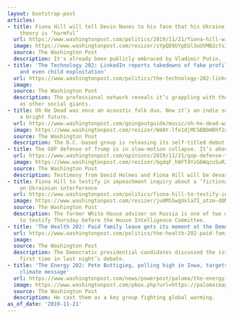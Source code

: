 ```yaml
---
layout: bootstrap-post
articles:
- title: Fiona Hill will tell Devin Nunes to his face that his Ukraine conspiracy
    theory is ‘harmful’
  url: https://www.washingtonpost.com/politics/2019/11/21/fiona-hill-will-tell-devin-nunes-his-face-that-his-ukraine-conspiracy-theory-is-harmful/
  image: https://www.washingtonpost.com/resizer/sYpQD9UYpEUl3uUVMB2cYs3ugCk=/1440x0/smart/arc-anglerfish-washpost-prod-washpost.s3.amazonaws.com/public/LAYMVTAMMUI6VACUFCNO63RYUM.jpg
  source: The Washington Post
  description: It's already been publicly embraced by Vladimir Putin.
- title: 'The Technology 202: LinkedIn reports takedowns of fake profiles, violence
    and even child exploitation'
  url: https://www.washingtonpost.com/politics/the-technology-202-linkedin-reports-takedowns-of-fake-profiles-violence-and-even-child-exploitation/2019/11/21/912acb97-e5de-4e2e-8977-fae42d2433e6_story.html
  image: 
  source: The Washington Post
  description: The professional network reveals it’s grappling with the same issues
    as other social giants.
- title: Oh He Dead was once an acoustic folk duo. Now it’s an indie soul band with
    a bright future.
  url: https://www.washingtonpost.com/goingoutguide/music/oh-he-dead-was-once-an-acoustic-folk-duo-now-its-an-indie-soul-band-with-a-bright-future/2019/11/19/cfb958d8-06f3-11ea-ac12-3325d49eacaa_story.html
  image: https://www.washingtonpost.com/resizer/W4AY-lfe1djMCSBBbHBhf2aiUXs=/1440x0/smart/arc-anglerfish-washpost-prod-washpost.s3.amazonaws.com/public/6ISABNAHAAI6VLASGMS5JHVMVI.jpg
  source: The Washington Post
  description: The D.C.-based group is releasing its self-titled debut album Friday.
- title: The GOP defense of Trump is in slow-motion collapse. It’s about to get worse.
  url: https://www.washingtonpost.com/opinions/2019/11/21/gop-defense-trump-is-slow-motion-collapse-its-about-get-worse/
  image: https://www.washingtonpost.com/resizer/bgdqF_h0FT4YzG6WqzuSuRJBA1U=/1440x0/smart/arc-anglerfish-washpost-prod-washpost.s3.amazonaws.com/public/QYALMNQMDQI6VACUFCNO63RYUM.jpg
  source: The Washington Post
  description: Testimony from David Holmes and Fiona Hill will be devastating.
- title: Fiona Hill to testify in impeachment inquiry about a ‘fictional narrative’
    on Ukrainian interference
  url: https://www.washingtonpost.com/politics/fiona-hill-to-testify-in-impeachment-inquiry-about-a-fictional-narrative-on-ukrainian-interference/2019/11/21/6d1fe576-0c60-11ea-8397-a955cd542d00_story.html
  image: https://www.washingtonpost.com/resizer/juUMS5wgUxla7I_atzm-dOMbwIg=/1440x0/smart/arc-anglerfish-washpost-prod-washpost.s3.amazonaws.com/public/TVEKIXQMMAI6VA4XVFK42VBNAA.jpg
  source: The Washington Post
  description: The former White House adviser on Russia is one of two witnesses expected
    to testify Thursday before the House Intelligence Committee.
- title: 'The Health 202: Paid family leave gets its moment at the Democratic debate'
  url: https://www.washingtonpost.com/politics/the-health-202-paid-family-leave-gets-its-moment-at-the-democratic-debate/2019/11/21/3e5f7728-8e9d-4d8b-a2de-8679db354a55_story.html
  image: 
  source: The Washington Post
  description: The Democratic presidential candidates discussed the issue for the
    first time in last night’s debate.
- title: 'The Energy 202: Pete Buttigieg, polling high in Iowa, targets farmers with
    climate message'
  url: https://www.washingtonpost.com/news/powerpost/paloma/the-energy-202/2019/11/21/the-energy-202-pete-buttigieg-polling-high-in-iowa-targets-farmers-with-climate-message/5dd58a8c602ff1184c31670a/
  image: https://www.washingtonpost.com/pbox.php?url=https://palomaimages.washingtonpost.com/pr2/911835cbb0b755ca975cfa2632a644be-680-453-70-8-NQRLKTAMEII6VACUFCNO63RYUM.jpg&w=1484&op=resize&opt=1&filter=antialias&t=20170517
  source: The Washington Post
  description: He cast them as a key group fighting global warming.
as_of_date: '2019-11-21'
---
```


